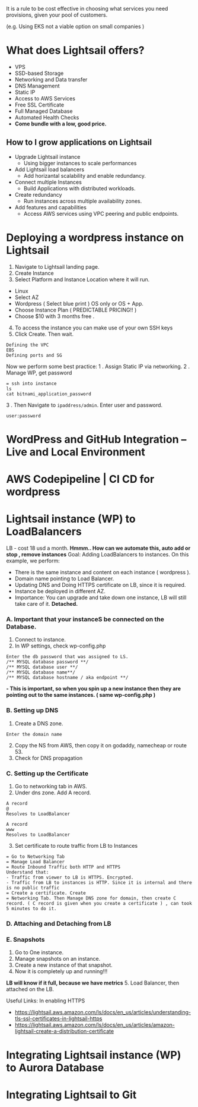 It is a rule to be cost effective in choosing what services you need provisions, given your pool of customers.

(e.g. Using EKS not a viable option on small companies )

# What does Lightsail offers?
- VPS
- SSD-based Storage
- Networking and Data transfer
- DNS Management
- Static IP
- Access to AWS Services
- Free SSL Certificate 
- Full Managed Database
- Automated Health Checks
- **Come bundle with a low, good price.**
## How to I grow applications on Lightsail
- Upgrade Lightsail instance
	 - Using bigger instances to scale performances
- Add Lightsail load balancers
	- Add horizantal scalability and enable redundancy.
- Connect multiple Instances
	- Build Applications with distributed workloads.
- Create redundancy
	- Run instances across multiple availability zones.
- Add features and capabilities
	- Access AWS services using VPC peering and public endpoints.

# Deploying a wordpress instance on Lightsail
1. Navigate to Lightsail landing page.
2. Create Instance
3. Select Platform and Instance Location where it will run. 
- Linux
- Select AZ
- Wordpress ( Select blue print ) OS only or OS + App.
- Choose Instance Plan ( PREDICTABLE PRICING!! )
- Choose $10 with 3 months free .
4. To access the instance you can make use of your own SSH keys
5. Click Create. Then wait.
```
Defining the VPC
EBS
Defining ports and SG
```

Now we perform some best practice:
1 . Assign Static IP via networking.
2 . Manage WP, get password
```
= ssh into instance 
ls
cat bitnami_application_password 
```
3 . Then Navigate to `ipaddress/admin`. Enter user and password.
```
user:password
```

 #  WordPress and GitHub Integration – Live and Local Environment
  #  AWS Codepipeline | CI CD for wordpress
  
 # Lightsail instance (WP)  to LoadBalancers
 LB - cost 18 usd a month.
 **Hmmm.. How can we automate this, auto add or stop , remove instances**
 Goal: Adding LoadBalancers to instances.
  On this example, we perform:
- There is the same instance and content on each instance ( wordpress ).
- Domain name pointing to Load Balancer.
- Updating DNS and Doing HTTPS certificate on LB, since it is required.
- Instance be deployed in different AZ.
- Importance: You can upgrade and take down one instance, LB will still take care of it. **Detached.**

###  A.  Important that your instanceS be connected on the Database.
  1. Connect to instance.
  2. In WP settings, check wp-config.php
```
Enter the db password that was assigned to LS.
/** MYSQL database password **/
/** MYSQL database user **/
/** MYSQL database name**/
/** MYSQL database hostname / aka endpoint **/
```
**- This is important, so when you spin up a new instance then they are pointing out to the same instances. ( same wp-config.php )**

### B. Setting up DNS 
1. Create a DNS zone.
```
Enter the domain name
```
2. Copy the NS from AWS, then copy it on godaddy, namecheap or route 53.
3. Check for DNS propagation
### C. Setting up the Certificate
1. Go to networking tab in AWS.
2. Under dns zone. Add A record. 
```
A record
@
Resolves to LoadBalancer

A record
www
Resolves to LoadBalancer
```
3. Set certificate to route traffic from LB to Instances

```
= Go to Networking Tab 
= Manage Load Balancer
= Route Inbound Traffic both HTTP and HTTPS
Understand that:
- Traffic from viewer to LB is HTTPS. Encrypted.
- Traffic from LB to instances is HTTP. Since it is internal and there is no public traffic
= Create a certificate. Create
= Networking Tab. Then Manage DNS zone for domain, then create C record. ( C record is given when you create a certificate ) , can took 5 minutes to do it. 
```
### D. Attaching and Detaching from LB
### E. Snapshots
1. Go to One instance.
2. Manage snapshots on an instance.
3. Create a new instance of that snapshot.
4. Now it is completely up and running!!!


**LB will know if it full, because we have metrics**
5. Load Balancer, then attached on the LB.

Useful Links: In enabling HTTPS
 - https://lightsail.aws.amazon.com/ls/docs/en_us/articles/understanding-tls-ssl-certificates-in-lightsail-https
 - https://lightsail.aws.amazon.com/ls/docs/en_us/articles/amazon-lightsail-create-a-distribution-certificate

 # Integrating Lightsail instance (WP) to Aurora Database
 # Integrating Lightsail to Git
